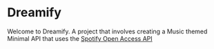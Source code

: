 # Dreamify
Welcome to Dreamify. A project that involves creating a Music themed Minimal API that uses the [Spotify Open Access API](https://developer.spotify.com/documentation/web-api)
